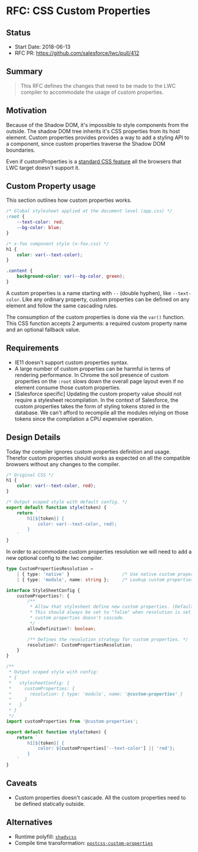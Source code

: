 # RFC: CSS Custom Properties

## Status

- Start Date: 2018-06-13
- RFC PR: https://github.com/salesforce/lwc/pull/412

## Summary

> This RFC defines the changes that need to be made to the LWC compiler to accommodate the usage of custom properties.

## Motivation

Because of the Shadow DOM, it's impossible to style components from the outside. The shadow DOM tree inherits it's CSS properties from its host element. Custom properties provides provides a way to add a styling API to a component, since custom properties traverse the Shadow DOM boundaries.

Even if customProperties is a [standard CSS feature](https://drafts.csswg.org/css-variables) all the browsers that LWC target doesn't support it.

## Custom Property usage

This section outlines how custom properties works.

```css
/* Global stylesheet applied at the document level (app.css) */
:root {
    --text-color: red;
    --bg-color: blue;
}

/* x-foo component style (x-foo.css) */
h1 {
    color: var(--text-color);
}

.content {
    background-color: var(--bg-color, green);
}
```

A custom properties is a name starting with `--` (double hyphen), like `--text-color`. Like any ordinary property, custom properties can be defined on any element and follow the same cascading rules.

The consumption of the custom properties is done via the `var()` function. This CSS function accepts 2 arguments: a required custom property name and an optional fallback value.

## Requirements

* IE11 doesn't support custom properties syntax.
* A large number of custom properties can be harmful in terms of rendering performance. In Chrome the soil presence of custom properties on the `:root` slows down the overall page layout even if no element consume those custom properties.
* [Salesforce specific] Updating the custom property value should not require a stylesheet recompilation. In the context of Salesforce, the custom properties takes the form of styling tokens stored in the database. We can't afford to recompile all the modules relying on those tokens since the compilation a CPU expensive operation.

## Design Details

Today the compiler ignores custom properties definition and usage. Therefor custom properties should works as expected on all the compatible browsers without any changes to the compiler.

```css
/* Original CSS */
h1 {
    color: var(--text-color, red);
}
```

```js
/* Output scoped style with default config. */
export default function style(token) {
    return `
        h1[${token}] {
            color: var(--text-color, red);
        }
    `
}
```

In order to accommodate custom properties resolution we will need to add a new optional config to the lwc compiler.

```ts
type CustomPropertiesResolution =
    | { type: 'native' }                    /* Use native custom properties. (Default value) */
    | { type: 'module', name: string };     /* Lookup custom properties from a module. */

interface StyleSheetConfig {
    customProperties?: {
        /**
         * Allow that stylesheet define new custom properties. (Default to "true")
         * This should always be set to "false" when resolution is set to "module", since with pre-compilation
         * custom properties doesn't cascade.
         */
        allowDefinition?: boolean;

        /** Defines the resolution strategy for custom properties. */
        resolution?: CustomPropertiesResolution;
    }
}
```

```js
/**
 * Output scoped style with config:
 * {
 *   stylesheetConfig: {
 *     customProperties: {
 *       resolution: { type: 'module', name: '@custom-properties' }
 *     }
 *   }
 * }
 */
import customProperties from '@custom-properties';

export default function style(token) {
    return `
        h1[${token}] {
            color: ${customProperties['--text-color'] || 'red'};
        }
    `
}
```

## Caveats

* Custom properties doesn't cascade. All the custom properties need to be defined statically outside.

## Alternatives

* Runtime polyfill: [`shadycss`](https://github.com/webcomponents/shadycss)
* Compile time transformation: [`postcss-custom-properties`](https://github.com/postcss/postcss-custom-properties)
